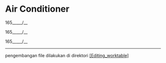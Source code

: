 # Air Conditioner

165_____/__

165_____/__

165_____/__

----------------------------------------------------------------------------------

pengembangan file dilakukan di direktori [[Editing_worktable]]()
